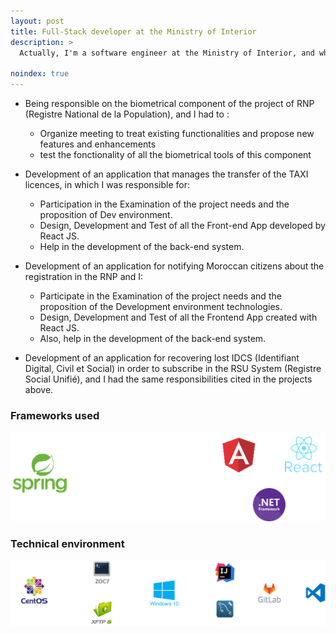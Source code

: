 ```yaml
---
layout: post
title: Full-Stack developer at the Ministry of Interior 
description: >
  Actually, I'm a software engineer at the Ministry of Interior, and when I start working for this organisation I was selected to work on many projects in parallel including:

noindex: true
---
```


- Being responsible on the biometrical component of the project of RNP (Registre National de la Population), and I had to :
  * Organize meeting to treat existing functionalities and propose new features and enhancements
  * test the fonctionality of all the biometrical tools of this component

- Development of an application that manages the transfer of the TAXI licences, in which I was responsible for:

  * Participation in the Examination of the project needs and the proposition of Dev environment.
  * Design, Development and Test of all the Front-end App developed by React JS.
  * Help in the development of the back-end system.

- Development of an application for notifying Moroccan citizens about the registration in the RNP and I:

  * Participate in the Examination of the project needs and the proposition of the Development environment technologies.
  * Design, Development and Test of all the Frontend App created with React JS.
  * Also, help in the development of the back-end system.
  
- Development of an application for recovering lost IDCS (Identifiant Digital, Civil et Social) in order to subscribe in the RSU System (Registre Social Unifié), and I had the same responsibilities cited in the projects above.


### Frameworks used
 
  ![](/assets/img/frameworkpath.png)

### Technical environment

  ![](/assets/img/techno.png)





